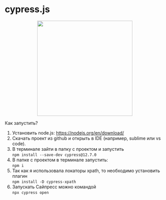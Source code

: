 # cypress.js
<div id="header" align="center">
  <img src="https://media.giphy.com/media/NTjkdAKV2v0MZDWuWD/giphy.gif" width="300"/>
  
</div>

Как запустить?
1. Установить node.js: https://nodejs.org/en/download/
2. Скачать проект из github и открыть в IDE (например, sublime или vs code).
3. В терминале зайти в папку с проектом и запустить
   </br>`npm install --save-dev cypress@12.7.0`
4. В папке с проектом в терминале запустить:
   </br>`npm i`
5. Так как я использовала локаторы xpath, то необходимо установить плагин
   </br> `npm install -D cypress-xpath`
6. Запускать Сайпресс можно командой
   </br>`npx cypress open`
